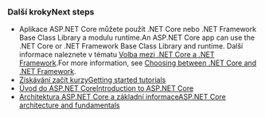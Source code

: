 ### <a name="next-steps"></a><span data-ttu-id="d98e4-101">Další kroky</span><span class="sxs-lookup"><span data-stu-id="d98e4-101">Next steps</span></span>

* <span data-ttu-id="d98e4-102">Aplikace ASP.NET Core můžete použít .NET Core nebo .NET Framework Base Class Library a modulu runtime.</span><span class="sxs-lookup"><span data-stu-id="d98e4-102">An ASP.NET Core app can use the .NET Core or .NET Framework Base Class Library and runtime.</span></span> <span data-ttu-id="d98e4-103">Další informace naleznete v tématu [Volba mezi .NET Core a .NET Framework](/dotnet/articles/standard/choosing-core-framework-server).</span><span class="sxs-lookup"><span data-stu-id="d98e4-103">For more information, see [Choosing between .NET Core and .NET Framework](/dotnet/articles/standard/choosing-core-framework-server).</span></span>
* [<span data-ttu-id="d98e4-104">Získávání začít kurzy</span><span class="sxs-lookup"><span data-stu-id="d98e4-104">Getting started tutorials</span></span>](xref:tutorials/index)
* [<span data-ttu-id="d98e4-105">Úvod do ASP.NET Core</span><span class="sxs-lookup"><span data-stu-id="d98e4-105">Introduction to ASP.NET Core</span></span>](xref:index) 
* [<span data-ttu-id="d98e4-106">Architektura ASP.NET Core a základní informace</span><span class="sxs-lookup"><span data-stu-id="d98e4-106">ASP.NET Core architecture and fundamentals</span></span>](xref:fundamentals/index)
